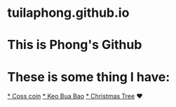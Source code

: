 # tuilaphong.github.io
# This is Phong's Github
# These is some thing I have:
<a href="https://tuilaphong.github.io/coss_coin">* Coss coin</a>
<a href="https://tuilaphong.github.io/keo_bua_bao">* Keo Bua Bao</a>
<a href="https://tuilaphong.github.io/christmat_tree">* Christmas Tree</a>
<a href="https://tuilaphong.github.io/love" style="text-decoration: none;">♥</a>
